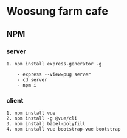 # Woosung farm cafe

## NPM

### server

```
1. npm install express-generator -g

    - express --view=pug server
    - cd server
    - npm i
```

### client
```
1. npm install vue
2. npm install -g @vue/cli
3. npm install babel-polyfill
4. npm install vue bootstrap-vue bootstrap
